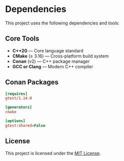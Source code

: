 # Dependencies

This project uses the following dependencies and tools:

## Core Tools

- **C++20** — Core language standard
- **CMake** (≥ 3.16) — Cross-platform build system
- **Conan** (v2) — C++ package manager
- **GCC or Clang** — Modern C++ compiler

## Conan Packages

```ini
[requires]
gtest/1.14.0

[generators]
cmake

[options]
gtest:shared=False
```

## License

This project is licensed under the [MIT License](./LICENSE).
